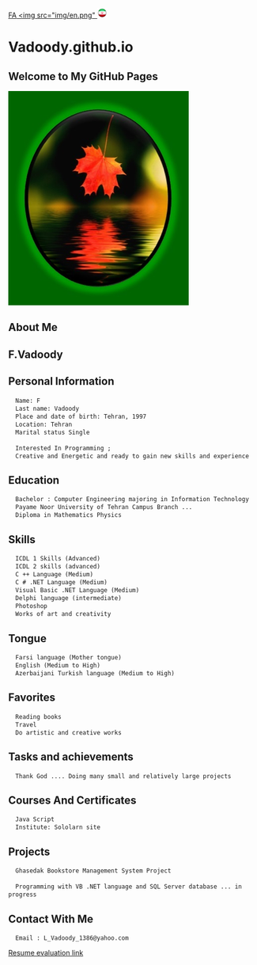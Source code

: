 

[FA](CV_Fa.md)<a class="pt-trigger" href="CV_Fa" data-animation="62"> <img src="img/en.png" <img src="img/Iran.png" width="20" height="20"/></a>

<p align="right">


# Vadoody.github.io



## Welcome to  My GitHub Pages

<img src="https://raw.githubusercontent.com/Vadoody/Vadoody.github.io/main/U100.jpg">



## About Me

## F.Vadoody

## Personal Information

      Name: F
      Last name: Vadoody
      Place and date of birth: Tehran, 1997
      Location: Tehran
      Marital status Single

      Interested In Programming ; 
      Creative and Energetic and ready to gain new skills and experience

## Education

      Bachelor : Computer Engineering majoring in Information Technology
      Payame Noor University of Tehran Campus Branch ...
      Diploma in Mathematics Physics

## Skills

      ICDL 1 Skills (Advanced)
      ICDL 2 skills (advanced)
      C ++ Language (Medium)
      C # .NET Language (Medium)
      Visual Basic .NET Language (Medium)
      Delphi language (intermediate)
      Photoshop
      Works of art and creativity

## Tongue

      Farsi language (Mother tongue)
      English (Medium to High)
      Azerbaijani Turkish language (Medium to High)
      
## Favorites

      Reading books
      Travel
      Do artistic and creative works

## Tasks and achievements

      Thank God .... Doing many small and relatively large projects
  
## Courses And Certificates

      Java Script
      Institute: Sololarn site

## Projects

      Ghasedak Bookstore Management System Project

      Programming with VB .NET language and SQL Server database ... in progress

## Contact With Me

      Email : L_Vadoody_1386@yahoo.com

   [Resume evaluation link](https://github.com/zahramahan/zahramahan.github.io/blob/c97291ea3ff79033f40d8299f92d5f5595268878/ZM_CV_CheckList_AR_3983%20(1).pdf)
   
</p>

